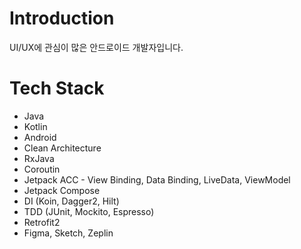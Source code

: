 # Introduction
UI/UX에 관심이 많은 안드로이드 개발자입니다.

# Tech Stack
* Java
* Kotlin
* Android
* Clean Architecture
* RxJava
* Coroutin
* Jetpack ACC - View Binding, Data Binding, LiveData, ViewModel
* Jetpack Compose
* DI (Koin, Dagger2, Hilt)
* TDD (JUnit, Mockito, Espresso)
* Retrofit2
* Figma, Sketch, Zeplin
